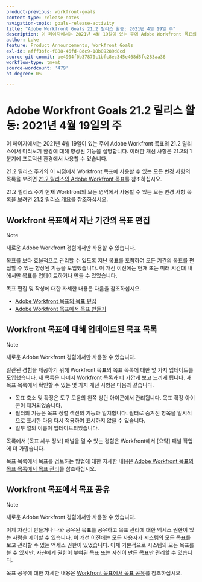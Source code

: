 ```yaml
---
product-previous: workfront-goals
content-type: release-notes
navigation-topic: goals-release-activity
title: "Adobe Workfront Goals 21.2 릴리스 활동: 2021년 4월 19일 주"
description: 이 페이지에서는 2021년 4월 19일이 있는 주에 Adobe Workfront 목표의 21.2 릴리스에서 미리보기 환경에 대해 향상된 기능을 설명합니다. 이러한 개선 사항은 21.2의 1분기에 프로덕션 환경에서 사용할 수 있습니다.
author: Luke
feature: Product Announcements, Workfront Goals
exl-id: afff3bfc-f888-46fd-8dc9-18b89289d8cd
source-git-commit: be4904f0b37870c1bfc8ec345e468d5fc283aa36
workflow-type: tm+mt
source-wordcount: '479'
ht-degree: 0%

---
```


# Adobe Workfront Goals 21.2 릴리스 활동: 2021년 4월 19일의 주

이 페이지에서는 2021년 4월 19일이 있는 주에 Adobe Workfront 목표의 21.2 릴리스에서 미리보기 환경에 대해 향상된 기능을 설명합니다. 이러한 개선 사항은 21.2의 1분기에 프로덕션 환경에서 사용할 수 있습니다.

21.2 릴리스 주기의 이 시점에서 Workfront 목표에 사용할 수 있는 모든 변경 사항의 목록을 보려면 [21.2 릴리스의 Adobe Workfront 목표](../../../../product-announcements/product-releases/goals-release-activity/goals-21.2-release/goals-release-21-2.md)를 참조하십시오.

21.2 릴리스 주기 현재 Workfront의 모든 영역에서 사용할 수 있는 모든 변경 사항 목록을 보려면 [21.2 릴리스 개요](../../../../product-announcements/product-releases/21.2-release-activity/21-2-release-overview.md)를 참조하십시오.

## Workfront 목표에서 지난 기간의 목표 편집

>[!NOTE]
>
>새로운 Adobe Workfront 경험에서만 사용할 수 있습니다.

목표를 보다 효율적으로 관리할 수 있도록 지난 목표를 포함하여 모든 기간의 목표를 편집할 수 있는 향상된 기능을 도입했습니다. 이 개선 이전에는 현재 또는 미래 시간대 내에서만 목표를 업데이트하거나 만들 수 있었습니다.

목표 편집 및 작성에 대한 자세한 내용은 다음을 참조하십시오.

* [Adobe Workfront 목표의 목표 편집](../../../../workfront-goals/goal-management/edit-goals.md)
* [Adobe Workfront 목표에서 목표 만들기](../../../../workfront-goals/goal-management/create-goals.md)

## Workfront 목표에 대해 업데이트된 목표 목록

>[!NOTE]
>
>새로운 Adobe Workfront 경험에서만 사용할 수 있습니다.

일관된 경험을 제공하기 위해 Workfront 목표의 목표 목록에 대한 몇 가지 업데이트를 도입했습니다. 새 목록은 나머지 Workfront 목록과 더 가깝게 보고 느끼게 됩니다. 새 목표 목록에서 확인할 수 있는 몇 가지 개선 사항은 다음과 같습니다.

* 목표 축소 및 확장은 도구 모음의 왼쪽 상단 아이콘에서 관리됩니다. 목표 확장 아이콘이 제거되었습니다.
* 필터의 기능은 목표 정렬 섹션의 기능과 일치합니다. 필터로 숨겨진 항목을 일시적으로 표시한 다음 다시 적용하여 표시하지 않을 수 있습니다.
* 일부 열의 이름이 업데이트되었습니다.

목록에서 [목표 세부 정보] 패널을 열 수 있는 경험은 Workfront에서 [요약] 패널 작업에 더 가깝습니다.

목표 목록에서 목표를 검토하는 방법에 대한 자세한 내용은 [Adobe Workfront 목표의 목표 목록에서 목표 관리](../../../../workfront-goals/goal-review-and-workfront-goals-sections/manage-goals-in-goal-list.md)를 참조하십시오.

## Workfront 목표에서 목표 공유

>[!NOTE]
>
>새로운 Adobe Workfront 경험에서만 사용할 수 있습니다.

이제 자신이 만들거나 나와 공유된 목표를 공유하고 목표 관리에 대한 액세스 권한이 있는 사람을 제어할 수 있습니다. 이 개선 이전에는 모든 사용자가 시스템의 모든 목표를 보고 관리할 수 있는 액세스 권한이 있었습니다. 이제 기본적으로 시스템의 모든 목표를 볼 수 있지만, 자신에게 권한이 부여된 목표 또는 자신이 만든 목표만 관리할 수 있습니다.

목표 공유에 대한 자세한 내용은 [Workfront 목표에서 목표 공유](../../../../workfront-goals/workfront-goals-settings/share-a-goal.md)를 참조하십시오.

